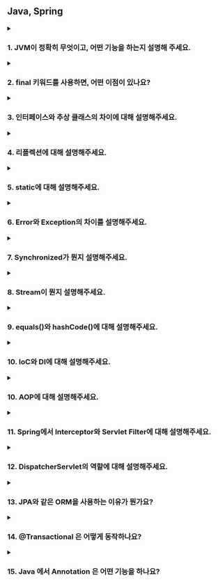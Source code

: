 ## Java, Spring

<details>
  <summary><h3>1. JVM이 정확히 무엇이고, 어떤 기능을 하는지 설명해 주세요.</h3></summary>
    <details>
      <summary>답변</summary>
      <p>시스템 메모리를 관리하면서, 자바 기반 애플리케이션을 위해 이식 가능한 실행 환경을 제공합니다.</p>
      <p>기능은 크게 2가지로 첫 번째로 자바 프로그램이 어느 기기나 OS 상에서도 실행될 수 있도록 하는 것이며 두 번째는 프로그램 메모리를 관리하고 최적화하는 것입니다.</p>
      <details>
        <summary>꼬리 질문</summary>
        <ul>
        <li> 그럼 JVM은 어떤 실행 과정을 거치나요? 
          <details>
            <summary>답변</summary>
            <p>1. 프로그램이 실행되면, JVM은 OS로부터 메모리를 할당 받고 용도에 따라 여러 영억으로 나누어 관리합니다.</p>
            <p>2. 자바 컴파일러가 소스코드를 읽고, 바이트코드(.class)로 변환 시킵니다.</p>
            <p>3. 변경된 클래스 파일들을 클래스 로더를 통해 JVM 메모리 영역으로 로딩합니다.</p>
            <p>4. 로딩된 클래스 파일들은 Execution engine을 통해 해석됩니다.</p>
            <p>5. 해석된 바이트 코드는 메모리 영역에 배치되어 실질적인 수행이 이루어집니다. 이런 실행 과정 속 JVM은 필요에 따라 스레드 동기화나 가비지 컬렉션 같은 메모리 관리 작업을 수행합니다.</p>
          </details>
        </li>
        <li> 가비지 컬렉션이 뭔지 설명해 주세요.
          <details>
            <summary>답변</summary>
            <p>가비지 컬렉션은 Heap 영역에 있는 데이터들 중 불필요해진 데이터들을 자동으로 정리해주는 작업입니다.</p>
            <p>실행 순서는 참조되지 않은 객체들을 탐색 후 삭제, 삭제된 객체의 메모리 반환 그리고 힙 메모리 재사용의 순서로 실행됩니다.</p>
          </details>
        </li>
        <li> 가비지 컬렉션의 Heap 영역의 구조에 대해 설명해 주세요.
          <details>
            <summary>답변</summary>
            <img src = "resources/JVM_Heap.png">
            <p>Heap 영역의 경우 크게 Young Generation과 Old Generation으로 나뉘어집니다.</p>
            <p>인스턴스를 처음 생성하면 Young 영역의 메모리가 배정됩니다. 특히 그 중 맨 처음에는 Eden 영역에 할당이 됩니다. Eden 영역이 꽉 차서 더이상 할당이 불가능 하면 Minor GC에 의해 Eden 영역에 있는 요소의 참조 여부를 살피고 GC를 진행합니다. 이렇게 Young 영역에서 발생하는 GC를 Minor GC라고 부릅니다.</p>
            <p>Minor GC를 통해 정리된 데이터들은 Survivor Space로 이동됩니다. Eden 영역과 S0, S1 영역중 하나에 대한 Minor GC의 결과물을 Minor GC가 진행되지 않은 Survivor Space에 옮겨놓고 기존 영역들을 정리하는 방식으로 S0, S1 영역중 하나의 영역에만 데이터가 존재하게 됩니다.</p>
            <p>반복되는 과정 속에서 S0, S1 영역을 반복적으로 이동하는 데이터가 있을 수 있는데, 이런 이동을 거치며 age값이 증가하고, 특정 값 이상이 되면 Old Generation으로 데이터가 옮겨지게 됩니다. 이렇게 Young 영역에서 Old 영역으로 데이터가 옮겨지는 것을 Promotion이라고 합니다.</p>
            <p>반복되는 Promotion으로 Old 영역에 데이터가 쌓이게 되고, Eden 영역과 같은 방식으로 GC를 통해 불필요한 요소를 제거하는 것을 Major GC라고 합니다.</p>
          </details>
        </li>
        <li> 그럼 어떤 방식으로 GC 대상을 파악하나요?
          <details>
            <summary>답변</summary>
            <p>기본적으로 Stop-The-World와 Mark & Sweep 알고리즘에 기초를 두고 있습니다.</p>
            <p>먼저 GC를 하기 위해 모든 스레드를 중단시키는데, 이를 Stop-The-World라 칭합니다.</p>
            <p>모든 스레드를 멈추고, 스택 내의 모든 지역 변수를 스캔하며 각각 어떤 오브젝트를 참조하고 있는지 찾는 과정이 Marking이고, 참조 되어있지 않은 오브젝트들을 Heap에서 제거 즉, Sweep 하게 됩니다. 이 방식을 Mark & Sweep이라 부릅니다.</p>
          </details>
        </li>
        <li> 자바 말고 다른 언어는 JVM 위에 올릴 수 없나요?
          <details>
            <summary>답변</summary>
            <p>자바 이외의 언어도 JVM에 올릴 수 있습니다. 예를 들어 Kotlin, Scala, Groovy 등의 언어가 있습니다.</p>
          </details>
        </li>
        <li> VM을 사용함으로써 얻을 수 있는 장점과 단점은 무엇인가요?
          <details>
            <summary>답변</summary>
            <p>장점으로는 플랫폼 독립성, 메모리 관리, 예외 처리, 다양한 라이브러리가 있습니다.</p>
            <p>단점으로는 바이트 코드를 해석하고 실행하는 과정에서 성능저하가 발생할 수 있고, 프로그램 실행에 필요한 메모리를 동적으로 할당하고 해제하기 때문에 일부 시스템에서는 메모리 사용량에 부담이 가해질 수 있습니다.</p>
          </details>
        </li>
        <li> JVM과 내부에서 실행되고 있는 프로그램은 부모 프로세스 - 자식 프로세스 관계를 갖고 있다고 봐도 무방한가요?
          <details>
            <summary>답변</summary>
            <p>JVM은 OS 위에서 실행되는 프로그램이며, 내부에서는 스레드를 사용하여 동시에 여러 작업을 처리하기 때문에 부모 - 자식 프로세스 관계와는 다릅니다.</p>
          </details>
        </li>
        </ul>
      </details>
    </details>
</details>

<details>
  <summary><h3>2. final 키워드를 사용하면, 어떤 이점이 있나요?</h3></summary>
    <details>
      <summary>답변</summary>
      <p>1. 변경 가능성을 최소화하여 예측 가능한 코드가 가능해집니다.</p>
      <p>2. thread-safe하여 따로 동기화 할 필요가 없습니다.</p>
      <p>3. setter-safe하여 외부에서 동적으로 값을 변경할 가능성이 줄어듭니다.</p>
      <p>4. 런타임 시 JVM의 최적화를 통해 성능상 사소한 이점을 얻을 수 있습니다.</p>
    </details>
</details>

<details>
  <summary><h3>3. 인터페이스와 추상 클래스의 차이에 대해 설명해주세요.</h3></summary>
    <details>
      <summary>답변</summary>
      <p>인터페이스는 모든 메소드가 추상 메소드로만 구성된 것을 의미하며 상속하는 클래스에서는 인터페이스에 존재하는 모든 추상 메소드를 구현해야 합니다.</p>
      <p>추상 클래스는 추상메소드를 포함하고 있는 클래스를 의미합니다. 클래스 내부에 추상 메소드가 하나라도 있다면 클래스 앞에 abstract 키워드를 붙여야 합니다. 상속받은 클래스 역시 추상 메소드를 반드시 구현해야 합니다. 둘의 가장 큰 차이점은 인터페이스는 다중 상속이 가능하다는 것입니다.</p>
      <details>
      <summary>꼬리질문</summary>
      <ul>
      <li> 인터페이스는 왜 다중 상속이 가능한가요?
          <details>
            <summary>답변</summary>
            <p>자바의 클래스는 다중상속을 지원하지 않기 때문입니다. 자바에서는 상위 클래스에 같은 이름의 메소드가 있다면 상속받은 하위클래스에서 그 메소드를 호출했을 때 어떤 메소드가 호출되어야 할지 알 수 없게되는 상황을 방지하기 위해 클래스의 다중상속을 지원하지 않습니다.</p>
            <p>그러나 인터페이스는 하위 클래스에서 추상 메소드가 오버라이드 되어야 하기 때문에 위와 같은 문제에서 자유롭습니다. 결론적으로 추상클래스는 상속받은 클래스의 기능을 이용 및 확장하는 것이고, 인터페이스는 하위 클래스에게 일종의 설계도를 제공한다라는 것이 궁극적인 차이점이라고 할 수 있습니다.</p>
          </details>
        </li>
      </ul>
      </details>
    </details>
</details>

<details>
  <summary><h3>4. 리플렉션에 대해 설명해주세요.</h3></summary>
    <details>
      <summary>답변</summary>
      <p>리플렉션은 구체적인 클래스 타입을 알지 못해도 그 클래스의 메소드, 타입, 변수들에 접근할 수 있도록 해주는 자바 API입니다.</p>
      <details>
      <summary>꼬리질문</summary>
      <ul>
      <li> 그럼 어떤 경우에 사용이 가능할까요?
          <details>
            <summary>답변</summary>
            <p>코드 작성 시점에는 어떤 타입의 클래스를 사용할지 모르지만, 런타임 시점에 지금 실행되고 있는 클래스를 가져와서 실행해야 하는 경우에 사용됩니다. 인텔리제이의 자동완성, 스프링의 어노테이션이 리플렉션을 이용한 기능이라 할 수 있습니다.</p>
          </details>
        </li>
      </ul>
      </details>
    </details>
</details>

<details>
  <summary><h3>5. static에 대해 설명해주세요.</h3></summary>
    <details>
      <summary>답변</summary>
      <p>static 키워드를 사용한 변수나 메소드는 클래스가 메모리에 올라갈 때 자동으로 생성되며 클래스 로딩이 끝나면 바로 사용할 수 있습니다. 즉 인스턴스 생성 없이 바로 사용 가능합니다. 모든 객체가 메모리를 공유한다는 특징이 있고, GC 관리 영역 밖에 있기 때문에 프로그램이 종료될 때까지 메모리에 값이 유지된 채로 존재하게 됩니다.</p>
      <details>
      <summary>꼬리질문</summary>
      <ul>
      <li> 그럼 static은 왜 사용하나요?
          <details>
            <summary>답변</summary>
            <p>자주 변하지 않는 값이나 공통으로 사용되는 값 같은 공용자원에 대한 접근에 있어서 효율을 높일 수 있습니다. 또한 인스턴스 생성 없이 바로 사용 가능하기 때문에 프로그램 내에서 공통으로 사용되는 데이터들을 관리할 때 이용합니다.</p>
          </details>
        </li>
      </ul>
      </details>
    </details>
</details>

<details>
  <summary><h3>6. Error와 Exception의 차이를 설명해주세요.</h3></summary>
    <details>
      <summary>답변</summary>
      <p>Error는 실행 중 일어날 수 있는 치명적 오류입니다. 컴파일 시점에 체크할 수 없고, 오류가 발생하면 프로그램은 비정상 종료되며 UncheckedException에 속합니다. 반면, Exception은 Error보다 비교적 경미한 오류이며, try-catch를 이용해 프로그램의 비정상 종료를 막을 수 있습니다.</p>
      <details>
      <summary>꼬리질문</summary>
      <ul>
      <li> CheckedException과 UnCheckedException의 차이를 설명해주세요.
          <details>
            <summary>답변</summary>
            <p>CheckedException은 실행 전 예측 가능한 예외를 말하고, 예외 처리를 해야 합니다. 대표적인 Exception으로는 IO, ClassNotFound 등이 있습니다.</p>
            <p>UnCheckedException은 실행하고 난 후에 알 수 있는 예외를 말하고, 따로 예외처리를 하지 않아도 됩니다. 대표적으로 NPE, ArrayIndexOutOfBoundE 등이 있습니다.</p>
          </details>
        </li>
        <li> 예외처리의 세 가지 방법에 대해 설명해주세요.
          <details>
            <summary>답변</summary>
            <p>예외가 발생한 메소드 내에서 직접 처리하는 방법, 예외가 발생한 메소드를 호출한 곳으로 예외 객체를 넘겨주는 방법 그리고, 사용자 정의 예외를 생성하여 처리하는 방법이 있습니다.</p>
          </details>
        </li>
      </ul>
      </details>
    </details>
</details>

<details>
  <summary><h3>7. Synchronized가 뭔지 설명해주세요.</h3></summary>
    <details>
      <summary>답변</summary>
      <p>여러 개의 쓰레드가 한 개의 자원을 사용하고자 할 때, 현재 데이터를 사용하고 있는 쓰레드를 제외하고 나머지 쓰레드들은 접근을 막는 개념입니다. 데이터의 thread-safe를 보장하기 위해 자바의 Synchronized 키워드를 통해 멀티 쓰레드 환경에서 쓰레드간 동기화를 시킵니다. 다만 해당 키워드를 남발하게 되면 성능저하의 우려가 있습니다.</p>
    </details>
</details>

<details>
  <summary><h3>8. Stream이 뭔지 설명해주세요.</h3></summary>
    <details>
      <summary>답변</summary>
      <p>Stream API는 자바8 부터 도입이 되었으며 일련의 데이터 요소인 배열이나 컬렉션 등의 데이터를 처리하기 위한 API입니다. 멀티 스레드를 활용해서 병렬로 연산을 수행할 수 있고, 내부 반복으로 연산을 수행하기 때문에 코드가 간결해지는 장점이 있습니다.</p>
      <details>
      <summary>꼬리질문</summary>
      <ul>
        <li> Stream과 for ~ loop의 성능 차이를 비교해주세요.
          <details>
            <summary>답변</summary>
            <p>보통의 상황에선 for-loop의 성능이 더 좋습니다. 특히 원시타입의 데이터 처리시에 월등한 차이가 있고, 참조타입의 데이터에서는 큰 차이가 나지 않습니다.</p>
          </details>
        </li>
        <li> Stream의 병렬처리에 대해 설명해주세요.
          <details>
            <summary>답변</summary>
            <p>parallelStream을 통해 데이터를 병렬로 처리할 수 있습니다. 그러나 처리 순서가 보장되지 않고 메모리 사용 증가, 성능 개선 효과가 불확실하다는 제약사항이 있습니다.</p>
          </details>
        </li>
      </ul>
      </details>
    </details>
</details>

<details>
  <summary><h3>9. equals()와 hashCode()에 대해 설명해주세요.</h3></summary>
    <details>
      <summary>답변</summary>
      <p>equals()는 객체의 내용이 같은지 비교합니다. 흔히 동등 비교라고 하며, 재정의 하지 않을 경우 내부적으로 ==과 같습니다. hashCode()는 두 객체가 같은 객체인지 확인합니다. 객체의 주소 값을 해싱 기법으로 해시 코드를 만든 후 반환합니다. 따라서 서로 다른 두 객체는 같은 해시 코드를 가질 수 없게 됩니다.</p>
      <details>
      <summary>꼬리질문</summary>
      <ul>
      <li> equals()와 hashCode()는 왜 같이 사용하나요?
          <details>
            <summary>답변</summary>
            <p>해시를 사용한 자료구조는 key를 결정할 때 hashCode()를 사용하기 때문입니다. 즉 객체가 동일한지 비교하기 전에, 두 객체의 해시 코드가 같은지 비교하고 그 후 객체가 동등한지 판단합니다. 이때, hashCode()가 재정의되어 있지 않다면 각 객체가 저장된 메모리 주소가 반환됩니다. 따라서 해시 자료구조를 사용하는 경우엔 두 메소드를 같이 사용 해주는 것이 좋습니다.</p>
          </details>
        </li>
      </ul>
      </details>
    </details>
</details>

<details>
  <summary><h3>10. IoC와 DI에 대해 설명해주세요.</h3></summary>
    <details>
      <summary>답변</summary>
      <p>IoC란 인스턴스의 생성부터 소멸까지 개발자가 아닌 컨테이너가 대신 관리해주는 것을 말합니다. 인스턴스의 생성의 제어를 서블릿과 같은 bean을 관리해주는 컨테이너가 관리합니다.</p>
      <p>DI는 스프링 컨테이너가 지원하는 핵심 개념 중 하나로, 설정 파일을 통해 객체간의 의존관계를 설정하는 역할을 합니다. 각 클래스 사이에 필요로 하는 의존관계를 Bean 설정 정보를 바탕으로 컨테이너가 자동으로 연결합니다. 그로 인해 객체는 직접 의존하고 있는 객체를 생성하거나 검색할 필요가 없으므로 코드 관리가 쉬워지는 장점이 있습니다.</p>
      <details>
      <summary>꼬리질문</summary>
      <ul>
        <li> 후보 없이 특정 기능을 하는 클래스가 딱 한 개하면, 구체 클래스를 그냥 사용해도 되지 않나요? 그럼에도 불구하고 왜 Spring에선 Bean을 사용 할까요?
          <details>
            <summary>답변</summary>
            <p>네, 말씀 하신 것처럼 사용해도 되지만 Spring에서 Bean으로 관리하는 것에는 몇 가지 장점이 있습니다. IoC 컨테이너를 통한 의존성 관리 및 라이프사이클 관리, AOP, 트랜잭션 관리, 보안 등의 기능 사용을 위한 스프링 기능 활용, 테스트의 용이성 그리고 유지보수성 및 확장성의 장점이 있습니다.</p>
          </details>
        </li>
        <li> Spring Bean의 생명주기에 대해 설명해 주세요.
          <details>
            <summary>답변</summary>
            <p>Bean의 생명주기는 스프링 컨테이너 생성, 스프링 빈 생성, 의존 관계 주입, 초기화 콜백, 사용, 소멸 전 콜백, 스프링 종료입니다.</p>
          </details>
        </li>
      </ul>
      </details>
    </details>
</details>

<details>
  <summary><h3>10. AOP에 대해 설명해주세요.</h3></summary>
    <details>
      <summary>답변</summary>
      <p>AOP는 관점지향 프로그래밍이라는 뜻으로 OOP의 개념을 보완하기 위해 사용됩니다. 가령 모든 컨트롤러 요청의 파라미터를 로깅하고 싶을 때, 로깅이라는 기능이 중복될 수 있습니다. 이를 컨트롤러에 진입하기 전에 일괄적으로 처리해 줄 수 있다면 각 기능에 집중할 수 있고, 파라미터 로깅도 본인의 기능에만 충실할 수 있습니다. AOP의 구현 방법에는 xml, 어노테이션, 클래스를 통한 설정이 있습니다.</p>
      <details>
      <summary>꼬리질문</summary>
      <ul>
      <li> AOP를 구현할 때 Advice, Poincut 같은 용어를 사용하는데, 이에 대해 설명해주세요.
          <details>
            <summary>답변</summary>
            <p>처리될 지점과 무엇을 처리할 것인지 정의한 Advice와 어느 대상에게 Advice를 적용할지 표현하는 Pointcut이 있습니다. Aspect는 공통된 관심사를 묶은 모듈로 하나 이상의 Advice와 Pointcut이 있습니다. Pointcut에 의해 Aspect를 적용할 대상이 된 객체를 Target이라고 합니다.</p>
            <p>Joinpoint는 Aspect가 적용되는 지점입니다. 객체의 생성, 대상의 실행 전, 후 등 다양한 지점이 있고 이에 대한 정보를 Aspect의 파라미터로 전달받아 상황에 맞는 이벤트 처리가 가능합니다. 다만 스프링에서는 메서드 Joinpoint만 제공됩니다.</p>
            <p>앞서 정의한 Aspect를 애플리케이션 코드와 연결하는 과정을 Weaving이라고 하며 컴파일 시점, 클래스 로딩 시점, 런타임 시점에 적용할 수 있지만 스프링은 런타임 시점에 적용합니다.</p>
          </details>
        </li>
        <li> @Aspect는 어떻게 동작하나요?
          <details>
            <summary>답변</summary>
            <img src = "resources/Aspect_advisor.png">
            <p>@Aspect 어노테이션은 Advice와 Pointcut으로 구성된 어드바이저를 쉽게 만들 수 있게 해줍니다. 먼저 스프링 어플리케이션이 실행되면서 자동 프록시 생성기를 호출합니다. 그리고 자동 프록시 생성기가 컨테이너에 등록된 @Aspect 빈을 모두 찾아내고 @Aspect 어드바이저 빌더를 통해 어드바이저를 생성합니다. 생성된 어드바이저는 @Aspect 어드바이저 빌더 내부에 캐시합니다. 캐시에 이미 어드바이저가 만들어져있다면 캐시에 저장된 어드바이저를 반환합니다.</p>
            <img src = "resources/Aspect_proxy.png">
            <p>그리고 프록시를 생성하여 컨테이너에 등록이 가능합니다. 객체들이 생성된 후 스프링 컨테이너에 등록되기 직전, 자동 프록시 생성기에서 낚아채고 스프링 컨테이너 내부의 어드바이저를 모두 호출합니다. 이후 @Aspect 어드바이저 빌더 내부의 어드바이저를 모두 호출하여 등록 예정인 객체의 클래스 메타정보, 메서드 정보를 어드바이저와 대조합니다. 조건이 하나라도 일치한다면 프록시를 생성하여 스프링 컨테이너에 등록합니다.</p>
          </details>
        </li>
      </ul>
      </details>
    </details>
</details>

<details>
  <summary><h3>11. Spring에서 Interceptor와 Servlet Filter에 대해 설명해주세요.</h3></summary>
    <details>
      <summary>답변</summary>
      <p>인터셉터는 요청에 대한 작업 전/후로 가로채 요청과 응답을 참조하거나 가공하는 역할을 합니다. 인터셉터는 스프링 컨텍스트에서 동작하며, Dispatcher Servlet이 Controller를 호출하기 전/후에 인터셉터가 끼어들어 요청과 응답을 참조하거나 가공할 수 있는 기능을 제공합니다. 세부적인 보안 및 인증/인가 공통 작업, API 호출에 대한 로깅 또는 검사, Controller로 넘겨주는 데이터 가공등에 사용됩니다.</p>
      <p>필터는 요청과 응답을 거른 뒤 정제하는 역할을 합니다. 톰캣과 같은 웹 컨테이너에 의해 관리가 되고, 스프링 범위 밖에서 처리됩니다. Dispatcher Servlet에 요청이 전달되기 전/후에 url 패턴에 맞는 모든 요청에 대해 부가 작업을 처리할 수 있는 기능을 제공합니다.</p>
      <details>
      <summary>꼬리질문</summary>
      <ul>
      <li> 그럼 인터셉터만 쓰는게 나아보이는데 필터는 어떤 상황에 사용해야 하나요?
          <details>
            <summary>답변</summary>
            <p>필터는 인터셉터와 달리 Request, Response 객체를 조작할 수 있습니다. 즉 스프링과 무관하게 전역적으로 처리해야 하는 작업들을 처리할 수 있습니다. 인터셉터보다 앞단에서 동작하기 때문에 예를 들어 보안 검사를 통해 올바른 요청이 아닐 경우 차단을 하여 스프링 컨테이너까지 요청이 전달되지 못하고 차단되므로 안전성을 더욱 높일 수 있습니다. 또한 이미지나 데이터 압축, 문자열 인코딩과 같이 웹 어플리케이션에 전반적으로 사용되는 기능을 구현하기에 적합합니다.</p>
          </details>
        </li>
      </ul>
      </details>
    </details>
</details>

<details>
  <summary><h3>12. DispatcherServlet의 역할에 대해 설명해주세요.</h3></summary>
    <details>
      <summary>답변</summary>
      <p>디서패처 서블릿은 HTTP 프로토콜로 들어오는 모든 요청을 가장 먼저 받아 적합한 컨트롤러에 위임해주는 프론트 컨트롤러의 역할을 합니다.</p>
      <details>
      <summary>꼬리질문</summary>
      <ul>
      <li> 여러 요청이 들어온다고 가정할 때, DispatcherServlet은 한번에 여러 요청을 모두 받을 수 있나요?
          <details>
            <summary>답변</summary>
            <p>네. 디스패처서블릿은 각 HTTP 요청마다 서블릿 컨테이너가 생성한 스레드에서 실행되기 때문에 여러 요청을 병렬로 처리할 수 있습니다.</p>
          </details>
        </li>
        <li> 수많은 @Controller 를 DispatcherServlet은 어떻게 구분 할까요?
          <details>
            <summary>답변</summary>
            <p>RequestMappingHandlerMapping이 처리합니다. 이는 @Controller로 작성된 모든 컨트롤러를 찾고 파싱하여 HashMap으로 관리합니다. 요청이 오면 요청 정보를 만들고, HashMap에서 요청을 처리할 대상을 찾은 후에 HandlerExecutionChain으로 감싸서 반환합니다. 이후 HandlerAdapter를 통해 컨트롤러로 요청을 위임합니다.</p>
          </details>
        </li>
      </ul>
      </details>
    </details>
</details>

<details>
  <summary><h3>13. JPA와 같은 ORM을 사용하는 이유가 뭔가요?</h3></summary>
    <details>
      <summary>답변</summary>
      <p>데이터를 객체화 함으로써 객체 지향 언어의 장점을 활용하며 개발이 가능하고 반복되는 쿼리문 작성이 줄어 생산성이 높아집니다. 그리고 유지보수에 용이하며 패러다임의 불일치를 해결해줍니다.</p>
      <details>
      <summary>꼬리질문</summary>
      <ul>
      <li> 영속성 컨텍스트는 뭔가요? 이게 진짜 성능 향상에 큰 도움이 되나요?
          <details>
            <summary>답변</summary>
            <p>영속성 컨텍스트는 데이터를 영구 보관하는 환경이라는 뜻으로 애플리케이션과 DB 사이에서 객체를 보관하는 가상의 데이터베이스 역할을 합니다. 이는 논리적인 개념으로 엔티티매니저가 생성될 때 1대 1로 영속성 컨텍스트가 생성됩니다. 엔티티매니저를 통해 관리할 수 있습니다.</p>
            <p>1차 캐시, 동일성 보장, 쓰기 지연, 변경 감지, 레이지 로딩과 같이 ORM의 최적화 기능들이 성능 향상에 도움이 됩니다.</p>
          </details>
        </li>
        <li> N + 1 문제에 대해 설명해 주세요.
          <details>
            <summary>답변</summary>
            <p>N + 1 이란 1번의 쿼리를 보냈을 때 의도하지 않은 N번의 쿼리가 추가로 실행되는 것을 뜻합니다. 발생 이유로는 연관관계를 가진 엔티티를 조회할 때 한 쪽 테이블만 조회하고 연결된 다른 테이블은 따로 조회하기 때문인데, Fetch Join을 사용하면 미리 두 테이블을 Join하여 한 번에 모든 데이터를 가져올 수 있어 해당 문제를 방지할 수 있습니다.</p>
          </details>
        </li>
      </ul>
      </details>
    </details>
</details>

<details>
  <summary><h3>14. @Transactional 은 어떻게 동작하나요?</h3></summary>
    <details>
      <summary>답변</summary>
      <p>@Transactional을 메소드 또는 클래스에 명시하면, AOP를 통해 Target이 상속하고 있는 인터페이스 또는 Target 객체를 상속한 Proxy 객체가 생성되며, Proxy 객체의 메소드를 호출하면 Target 메소드 전 후로 트랜잭션 처리를 수행합니다.</p>
      <details>
      <summary>꼬리질문</summary>
      <ul>
      <li> @Transactional(readonly=true) 를 사용하는 이유를 설명해주세요.
          <details>
            <summary>답변</summary>
            <p>트랜잭션 안에서 수정 / 삭제 작업이 아닌 조회 목적인 경우에 주로 사용하며, 영속성 컨텍스트에서 엔티티를 관리 할 필요가 없기 때문에 메모리 성능을 높일 수 있고 가독성이 높아진다는 장점이 있습니다.</p>
          </details>
        </li>
      </ul>
      </details>
    </details>
</details>

<details>
  <summary><h3>15. Java 에서 Annotation 은 어떤 기능을 하나요?</h3></summary>
    <details>
      <summary>답변</summary>
      <p>어노테이션은 작성한 코드에 대해 추가적인 정보를 제공하면서 컴파일 타임 혹은 런타임 시점에서 해당 코드에 필요한 추가적인 처리를 해주는 역할을 합니다.</p>
      <details>
      <summary>꼬리질문</summary>
      <ul>
      <li> Lombok의 @Data를 잘 사용하지 않는 이유는 무엇일까요?
          <details>
            <summary>답변</summary>
            <p>먼저 @Setter로 인해 객체가 수정될 수 있기 때문에 객체의 안정성 떨어집니다. 그리고 @ToString으로 인해 양방향 연관관계에서 순환 참조의 발생 가능성등이 있습니다.</p>
          </details>
        </li>
      </ul>
      </details>
    </details>
</details>
